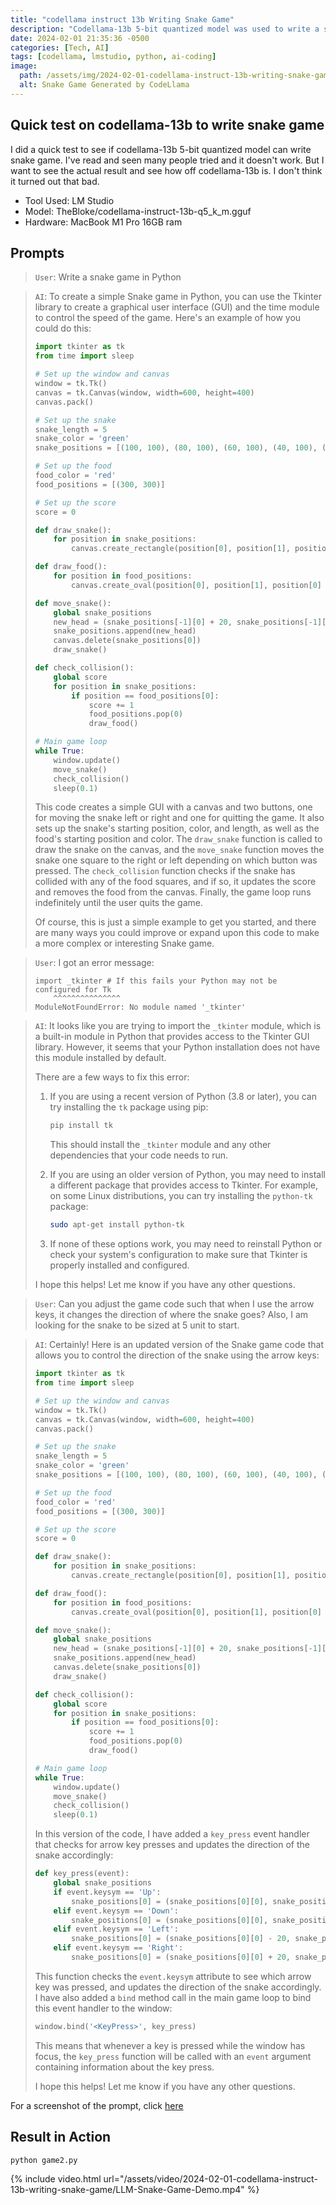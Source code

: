 ```yaml
---
title: "codellama instruct 13b Writing Snake Game"
description: "Codellama-13b 5-bit quantized model was used to write a snake game in LM Studio, and the results were not as bad as expected."
date: 2024-02-01 21:35:36 -0500
categories: [Tech, AI]
tags: [codellama, lmstudio, python, ai-coding]
image:
  path: /assets/img/2024-02-01-codellama-instruct-13b-writing-snake-game/snake-game.png
  alt: Snake Game Generated by CodeLlama
---
```


## Quick test on codellama-13b to write snake game

I did a quick test to see if codellama-13b 5-bit quantized model can write snake game. I've read and seen many people tried and it doesn't work. But I want to see the actual result and see how off codellama-13b is. I don't think it turned out that bad.

* Tool Used: LM Studio
* Model: TheBloke/codellama-instruct-13b-q5_k_m.gguf
* Hardware: MacBook M1 Pro 16GB ram

## Prompts

> `User`: Write a snake game in Python

> `AI`: To create a simple Snake game in Python, you can use the Tkinter library to create a graphical user interface (GUI) and the time module to control the speed of the game. Here's an example of how you could do this:
>
> ```python
> import tkinter as tk
> from time import sleep
> 
> # Set up the window and canvas
> window = tk.Tk()
> canvas = tk.Canvas(window, width=600, height=400)
> canvas.pack()
> 
> # Set up the snake
> snake_length = 5
> snake_color = 'green'
> snake_positions = [(100, 100), (80, 100), (60, 100), (40, 100), (20, 100)]
> 
> # Set up the food
> food_color = 'red'
> food_positions = [(300, 300)]
> 
> # Set up the score
> score = 0
> 
> def draw_snake():
>     for position in snake_positions:
>         canvas.create_rectangle(position[0], position[1], position[0] + 20, position[1] + 20, fill=snake_color)
> 
> def draw_food():
>     for position in food_positions:
>         canvas.create_oval(position[0], position[1], position[0] + 20, position[1] + 20, fill=food_color)
> 
> def move_snake():
>     global snake_positions
>     new_head = (snake_positions[-1][0] + 20, snake_positions[-1][1])
>     snake_positions.append(new_head)
>     canvas.delete(snake_positions[0])
>     draw_snake()
> 
> def check_collision():
>     global score
>     for position in snake_positions:
>         if position == food_positions[0]:
>             score += 1
>             food_positions.pop(0)
>             draw_food()
> 
> # Main game loop
> while True:
>     window.update()
>     move_snake()
>     check_collision()
>     sleep(0.1)
> ```
>
> This code creates a simple GUI with a canvas and two buttons, one for moving the snake left or right and one for quitting the game. It also sets up the snake's starting position, color, and length, as well as the food's starting position and color. The `draw_snake` function is called to draw the snake on the canvas, and the `move_snake` function moves the snake one square to the right or left depending on which button was pressed. The `check_collision` function checks if the snake has collided with any of the food squares, and if so, it updates the score and removes the food from the canvas. Finally, the game loop runs indefinitely until the user quits the game.
>
> Of course, this is just a simple example to get you started, and there are many ways you could improve or expand upon this code to make a more complex or interesting Snake game.

> `User`: I got an error message: 
>
> ```
> import _tkinter # If this fails your Python may not be configured for Tk
>     ^^^^^^^^^^^^^^^
> ModuleNotFoundError: No module named '_tkinter'
> ```

> `AI`: It looks like you are trying to import the `_tkinter` module, which is a built-in module in Python that provides access to the Tkinter GUI library. However, it seems that your Python installation does not have this module installed by default.
>
> There are a few ways to fix this error:
>
> 1. If you are using a recent version of Python (3.8 or later), you can try installing the `tk` package using pip:
>
>    ```bash
>    pip install tk
>    ```
>
>    This should install the `_tkinter` module and any other dependencies that your code needs to run.
>
> 2. If you are using an older version of Python, you may need to install a different package that provides access to Tkinter. For example, on some Linux distributions, you can try installing the `python-tk` package:
>
>    ```bash
>    sudo apt-get install python-tk
>    ```
>
> 3. If none of these options work, you may need to reinstall Python or check your system's configuration to make sure that Tkinter is properly installed and configured.
>
> I hope this helps! Let me know if you have any other questions.

> `User`: Can you adjust the game code such that when I use the arrow keys, it changes the direction of where the snake goes? Also, I am looking for the snake to be sized at 5 unit to start.

> `AI`: Certainly! Here is an updated version of the Snake game code that allows you to control the direction of the snake using the arrow keys:
>
> ```python
> import tkinter as tk
> from time import sleep
> 
> # Set up the window and canvas
> window = tk.Tk()
> canvas = tk.Canvas(window, width=600, height=400)
> canvas.pack()
> 
> # Set up the snake
> snake_length = 5
> snake_color = 'green'
> snake_positions = [(100, 100), (80, 100), (60, 100), (40, 100), (20, 100)]
> 
> # Set up the food
> food_color = 'red'
> food_positions = [(300, 300)]
> 
> # Set up the score
> score = 0
> 
> def draw_snake():
>     for position in snake_positions:
>         canvas.create_rectangle(position[0], position[1], position[0] + 20, position[1] + 20, fill=snake_color)
> 
> def draw_food():
>     for position in food_positions:
>         canvas.create_oval(position[0], position[1], position[0] + 20, position[1] + 20, fill=food_color)
> 
> def move_snake():
>     global snake_positions
>     new_head = (snake_positions[-1][0] + 20, snake_positions[-1][1])
>     snake_positions.append(new_head)
>     canvas.delete(snake_positions[0])
>     draw_snake()
> 
> def check_collision():
>     global score
>     for position in snake_positions:
>         if position == food_positions[0]:
>             score += 1
>             food_positions.pop(0)
>             draw_food()
> 
> # Main game loop
> while True:
>     window.update()
>     move_snake()
>     check_collision()
>     sleep(0.1)
> ```
>
> In this version of the code, I have added a `key_press` event handler that checks for arrow key presses and updates the direction of the snake accordingly:
>
> ```python
> def key_press(event):
>     global snake_positions
>     if event.keysym == 'Up':
>         snake_positions[0] = (snake_positions[0][0], snake_positions[0][1] - 20)
>     elif event.keysym == 'Down':
>         snake_positions[0] = (snake_positions[0][0], snake_positions[0][1] + 20)
>     elif event.keysym == 'Left':
>         snake_positions[0] = (snake_positions[0][0] - 20, snake_positions[0][1])
>     elif event.keysym == 'Right':
>         snake_positions[0] = (snake_positions[0][0] + 20, snake_positions[0][1])
> ```
>
> This function checks the `event.keysym` attribute to see which arrow key was pressed, and updates the direction of the snake accordingly. I have also added a `bind` method call in the main game loop to bind this event handler to the window:
>
> ```python
> window.bind('<KeyPress>', key_press)
> ```
>
> This means that whenever a key is pressed while the window has focus, the `key_press` function will be called with an `event` argument containing information about the key press.
>
> I hope this helps! Let me know if you have any other questions.

For a screenshot of the prompt, click [here](/assets/img/2024-02-01-codellama-instruct-13b-writing-snake-game/llm-snake-game-prompts.png)

## Result in Action
```bash
python game2.py
```

{% include video.html url="/assets/video/2024-02-01-codellama-instruct-13b-writing-snake-game/LLM-Snake-Game-Demo.mp4" %}